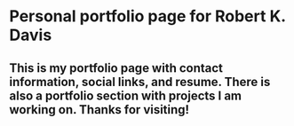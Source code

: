 # Personal portfolio page for Robert K. Davis

## This is my portfolio page with contact information, social links, and resume. There is also a portfolio section with projects I am working on. Thanks for visiting!
